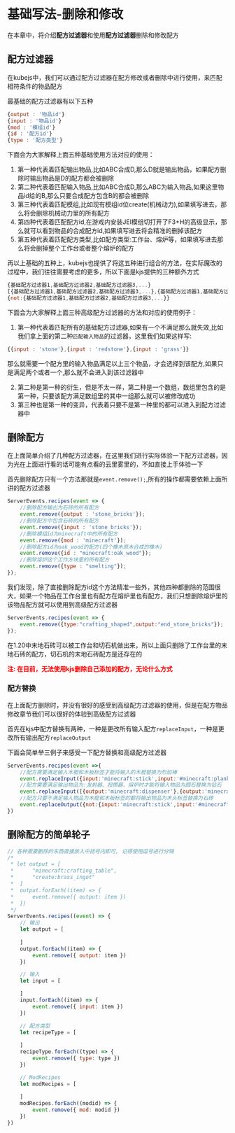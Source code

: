 # 基础写法-删除和修改
在本章中，将介绍**配方过滤器**和使用**配方过滤器**删除和修改配方
## 配方过滤器
在kubejs中，我们可以通过配方过滤器在配方修改或者删除中进行使用，来匹配相符条件的物品配方

最基础的配方过滤器有以下五种
```js
{output : '物品id'}
{input : '物品id'}
{mod : '模组id'}
{id : '配方id'}
{type : '配方类型'}
```
下面会为大家解释上面五种基础使用方法对应的使用：
1. 第一种代表着匹配输出物品,比如ABC合成D,那么D就是输出物品，如果配方删除时输出物品是D的配方都会被删除
2. 第二种代表着匹配输入物品,比如ABC合成D,那么ABC为输入物品,如果这里物品id给的B,那么只要合成配方包含B的都会被删除
3. 第三种代表着匹配模组,比如现有模组id位create(机械动力),如果填写进去，那么将会删除机械动力里的所有配方
4. 第四种代表着匹配配方id,在游戏内安装JEI模组切打开了F3+H的高级显示，那么就可以看到物品的合成配方id,如果填写进去将会精准的删掉该配方
5. 第五种代表着匹配配方类型,比如配方类型:工作台、熔炉等，如果填写进去那么将会删掉整个工作台或者整个熔炉的配方

再以上基础的五种上，kubejs也提供了将这五种进行组合的方法，在实际魔改的过程中，我们往往需要考虑的更多，所以下面是kjs提供的三种额外方式
```js
{基础配方过滤器1,基础配方过滤器2,基础配方过滤器3,...}
[{基础配方过滤器1,基础配方过滤器2,基础配方过滤器3,...},{基础配方过滤器1,基础配方过滤器2,基础配方过滤器3,...},...]
{not:{基础配方过滤器1,基础配方过滤器2,基础配方过滤器3,...}}
```
下面会为大家解释上面三种高级配方过滤器的方法和对应的使用例子：
1. 第一种代表着匹配所有的基础配方过滤器,如果有一个不满足那么就失效,比如我们拿上面的第二种`匹配输入物品`的过滤器，这里我们如果这样写:
```js
{{input : 'stone'},{input : 'redstone'},{input : 'grass'}}
```
那么就需要一个配方里的输入物品满足以上三个物品，才会选择到该配方,如果只是满足两个或者一个,那么就不会进入到该过滤器中

2. 第二种是第一种的衍生，但是不太一样，第二种是一个数组，数组里包含的是第一种，只要该配方满足数组里的其中一组那么就可以被修改成功
3. 第三种也是第一种的变异，代表着只要不是第一种里的都可以进入到配方过滤器中
## 删除配方
在上面简单介绍了几种配方过滤器，在这里我们进行实际体验一下配方过滤器，因为光在上面进行看的话可能有点看的云里雾里的，不如直接上手体验一下

首先删除配方只有一个方法那就是`event.remove();`,所有的操作都需要依赖上面所讲的配方过滤器
```js
ServerEvents.recipes(event => {
    //删除配方输出为石砖的所有配方
    event.remove({output : 'stone_bricks'});
    //删除配方中包含石砖的所有配方
    event.remove({input : 'stone_bricks'});
    //删除模组id为minecraft中的所有配方
    event.remove({mod : 'minecraft'});
    //删除配方id为oak_wood的配方(四个橡木原木合成的橡木)
    event.remove({id : "minecraft:oak_wood"});
    //删除熔炉这个工作方块里的所有配方
    event.remove({type : "smelting"});
});
```
我们发现，除了直接删除配方id这个方法精准一些外，其他四种都删除的范围很大，如果一个物品在工作台里也有配方在熔炉里也有配方，我们只想删除熔炉里的该物品配方就可以使用到高级配方过滤器
```js
ServerEvents.recipes(event => {
    event.remove({type:"crafting_shaped",output:"end_stone_bricks"});
});
```
在1.20中末地石砖可以被工作台和切石机做出来，所以上面只删除了工作台里的末地石砖的配方，切石机的末地石砖配方是还存在的

**<font color=red>注: 在目前，无法使用kjs删除自己添加的配方，无论什么方式</font>**
### 配方替换
在上面配方删除时，并没有很好的感受到高级配方过滤器的使用，但是在配方物品修改章节我们可以很好的体验到高级配方过滤器

首先在kjs中配方替换有两种，一种是更改所有输入配方`replaceInput`，一种是更改所有输出配方`replaceOutput`

下面会简单举三例子来感受一下配方替换和高级配方过滤器
```js
ServerEvents.recipes(event =>{
    //配方需要满足输入木棍和木板标签才能将输入的木棍替换为烈焰棒
    event.replaceInput({input:'minecraft:stick',input:'#minecraft:planks'},'minecraft:stick','minecraft:blaze_rod');
    //配方需要满足输出物品为:发射器、投掷器、熔炉时才能将输入物品为圆石替换为钻石
    event.replaceInput([{output:'minecraft:dispenser'},{output:'minecraft:dropper'},{output:'minecraft:furnace'}],"minecraft:cobblestone",'minecraft:diamond');
    //配方只要不满足输入物品为木棍和木板标签的都将输出物品为木头标签替换为石砖
    event.replaceOutput({not:{input:'minecraft:stick',input:'#minecraft:planks'}},'#minecraft:logs','minecraft:stone_bricks');
})
```

## 删除配方的简单轮子
```js
// 各种需要删除的东西直接放入中括号内即可, 记得使用逗号进行分隔
/*
 * let output = [
 *		"minecraft:crafting_table",
 *		"create:brass_ingot"
 *	]
 *	output.forEach((item) => {
 *		event.remove({ output: item })
 *	})
 */
ServerEvents.recipes((event) => {
	// 输出
	let output = [
		
	]
	output.forEach((item) => {
		event.remove({ output: item })
	})

	// 输入
	let input = [

	]
	input.forEach((item) => {
		event.remove({ input: item })
	})

	// 配方类型
	let recipeType = [
		
	]
	recipeType.forEach((type) => {
		event.remove({ type: type })
	})

	// ModRecipes
	let modRecipes = [
		
	]
	modRecipes.forEach((modid) => {
		event.remove({ mod: modid })
	})
})
```